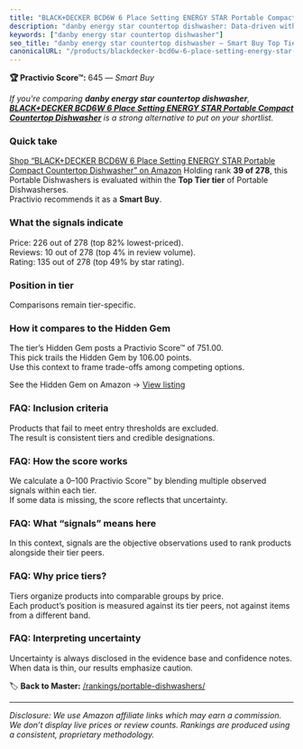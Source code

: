 ```yaml
---
title: "BLACK+DECKER BCD6W 6 Place Setting ENERGY STAR Portable Compact Countertop Dishwasher"
description: "danby energy star countertop dishwasher: Data-driven within Top Tier ranking using the Practivio Score™. Positioned by quality, value, demand, findability, mom…"
keywords: ["danby energy star countertop dishwasher"]
seo_title: "danby energy star countertop dishwasher — Smart Buy Top Tier (2025)"
canonicalURL: "/products/blackdecker-bcd6w-6-place-setting-energy-star-portable-compact-countertop-dishwasher-B0773QXFH3/"
---
```


**🏆 Practivio Score™:** 645 — _Smart Buy_


*If you're comparing **danby energy star countertop dishwasher**, **[BLACK+DECKER BCD6W 6 Place Setting ENERGY STAR Portable Compact Countertop Dishwasher](https://www.amazon.com/dp/B0773QXFH3?tag=practivio-20)** is a strong alternative to put on your shortlist.*
### Quick take
[Shop “BLACK+DECKER BCD6W 6 Place Setting ENERGY STAR Portable Compact Countertop Dishwasher” on Amazon](https://www.amazon.com/dp/B0773QXFH3?tag=practivio-20)
Holding rank **39 of 278**, this Portable Dishwashers is evaluated within the **Top Tier tier** of Portable Dishwasherses.  
Practivio recommends it as a **Smart Buy**.

### What the signals indicate
Price: 226 out of 278 (top 82% lowest-priced).  
Reviews: 10 out of 278 (top 4% in review volume).  
Rating: 135 out of 278 (top 49% by star rating).  

### Position in tier
Comparisons remain tier-specific.

### How it compares to the Hidden Gem
The tier’s Hidden Gem posts a Practivio Score™ of 751.00.  
This pick trails the Hidden Gem by 106.00 points.  
Use this context to frame trade-offs among competing options.  

See the Hidden Gem on Amazon → [View listing](https://www.amazon.com/dp/B08N6WV3HX?tag=practivio-20)

### FAQ: Inclusion criteria
Products that fail to meet entry thresholds are excluded.  
The result is consistent tiers and credible designations.

### FAQ: How the score works
We calculate a 0–100 Practivio Score™ by blending multiple observed signals within each tier.  
If some data is missing, the score reflects that uncertainty.

### FAQ: What “signals” means here
In this context, signals are the objective observations used to rank products alongside their tier peers.

### FAQ: Why price tiers?
Tiers organize products into comparable groups by price.  
Each product’s position is measured against its tier peers, not against items from a different band.

### FAQ: Interpreting uncertainty
Uncertainty is always disclosed in the evidence base and confidence notes.  
When data is thin, our results emphasize caution.


🏷️ **Back to Master:** [/rankings/portable-dishwashers/](/rankings/portable-dishwashers/)

---
_Disclosure: We use Amazon affiliate links which may earn a commission. We don’t display live prices or review counts. Rankings are produced using a consistent, proprietary methodology._
